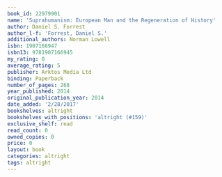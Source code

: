```yaml
---
book_id: 22979901
name: 'Suprahumanism: European Man and the Regeneration of History'
author: Daniel S. Forrest
author_l-f: 'Forrest, Daniel S.'
additional_authors: Norman Lowell
isbn: 1907166947
isbn13: 9781907166945
my_rating: 0
average_rating: 5
publisher: Arktos Media Ltd
binding: Paperback
number_of_pages: 268
year_published: 2014
original_publication_year: 2014
date_added: '2/28/2017'
bookshelves: altright
bookshelves_with_positions: 'altright (#159)'
exclusive_shelf: read
read_count: 0
owned_copies: 0
price: 0
layout: book
categories: altright
tags: altright
---
```

